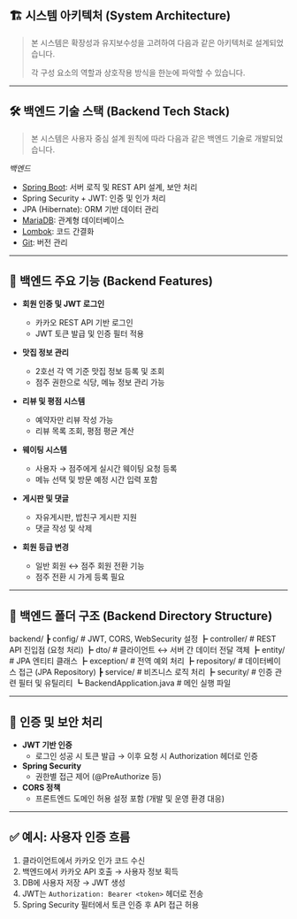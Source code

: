## 🏗️ 시스템 아키텍처 (System Architecture)

> 본 시스템은 확장성과 유지보수성을 고려하여 다음과 같은 아키텍처로 설계되었습니다.
>
> 각 구성 요소의 역할과 상호작용 방식을 한눈에 파악할 수 있습니다.

---

## 🛠️ 백엔드 기술 스택 (Backend Tech Stack)

> 본 시스템은 사용자 중심 설계 원칙에 따라 다음과 같은 백엔드 기술로 개발되었습니다.

*백엔드*
- [Spring Boot](https://spring.io/projects/spring-boot): 서버 로직 및 REST API 설계, 보안 처리
- Spring Security + JWT: 인증 및 인가 처리
- JPA (Hibernate): ORM 기반 데이터 관리
- [MariaDB](https://mariadb.com/): 관계형 데이터베이스
- [Lombok](https://projectlombok.org/): 코드 간결화
- [Git](https://git-scm.com/): 버전 관리

---

## 🚀 백엔드 주요 기능 (Backend Features)

- **회원 인증 및 JWT 로그인**
  - 카카오 REST API 기반 로그인
  - JWT 토큰 발급 및 인증 필터 적용

- **맛집 정보 관리**
  - 2호선 각 역 기준 맛집 정보 등록 및 조회
  - 점주 권한으로 식당, 메뉴 정보 관리 가능

- **리뷰 및 평점 시스템**
  - 예약자만 리뷰 작성 가능
  - 리뷰 목록 조회, 평점 평균 계산

- **웨이팅 시스템**
  - 사용자 → 점주에게 실시간 웨이팅 요청 등록
  - 메뉴 선택 및 방문 예정 시간 입력 포함

- **게시판 및 댓글**
  - 자유게시판, 밥친구 게시판 지원
  - 댓글 작성 및 삭제

- **회원 등급 변경**
  - 일반 회원 ↔ 점주 회원 전환 기능
  - 점주 전환 시 가게 등록 필요

---

## 📂 백엔드 폴더 구조 (Backend Directory Structure)

backend/
┣ config/ # JWT, CORS, WebSecurity 설정
┣ controller/ # REST API 진입점 (요청 처리)
┣ dto/ # 클라이언트 ↔ 서버 간 데이터 전달 객체
┣ entity/ # JPA 엔티티 클래스
┣ exception/ # 전역 예외 처리
┣ repository/ # 데이터베이스 접근 (JPA Repository)
┣ service/ # 비즈니스 로직 처리
┣ security/ # 인증 관련 필터 및 유틸리티
┗ BackendApplication.java # 메인 실행 파일

---

## 🔐 인증 및 보안 처리

- **JWT 기반 인증**
  - 로그인 성공 시 토큰 발급 → 이후 요청 시 Authorization 헤더로 인증
- **Spring Security**
  - 권한별 접근 제어 (@PreAuthorize 등)
- **CORS 정책**
  - 프론트엔드 도메인 허용 설정 포함 (개발 및 운영 환경 대응)

---

## ✅ 예시: 사용자 인증 흐름

1. 클라이언트에서 카카오 인가 코드 수신
2. 백엔드에서 카카오 API 호출 → 사용자 정보 획득
3. DB에 사용자 저장 → JWT 생성
4. JWT는 `Authorization: Bearer <token>` 헤더로 전송
5. Spring Security 필터에서 토큰 인증 후 API 접근 허용

